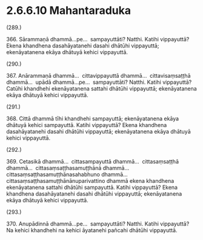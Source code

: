 

# 2.6.6.10 Mahantaraduka





(289.)

366\. Sārammaṇā dhammā…pe…  sampayuttāti? Natthi. Katihi vippayuttā? Ekena khandhena dasahāyatanehi dasahi dhātūhi vippayuttā; ekenāyatanena ekāya dhātuyā kehici vippayuttā.

(290.)

367\. Anārammaṇā dhammā…  cittavippayuttā dhammā…  cittavisaṃsaṭṭhā dhammā…  upādā dhammā…pe…  sampayuttāti? Natthi. Katihi vippayuttā? Catūhi khandhehi ekenāyatanena sattahi dhātūhi vippayuttā; ekenāyatanena ekāya dhātuyā kehici vippayuttā.

(291.)

368\. Cittā dhammā tīhi khandhehi sampayuttā; ekenāyatanena ekāya dhātuyā kehici sampayuttā. Katihi vippayuttā? Ekena khandhena dasahāyatanehi dasahi dhātūhi vippayuttā; ekenāyatanena ekāya dhātuyā kehici vippayuttā.

(292.)

369\. Cetasikā dhammā…  cittasampayuttā dhammā…  cittasaṃsaṭṭhā dhammā…  cittasaṃsaṭṭhasamuṭṭhānā dhammā…  cittasaṃsaṭṭhasamuṭṭhānasahabhuno dhammā…  cittasaṃsaṭṭhasamuṭṭhānānuparivattino dhammā ekena khandhena ekenāyatanena sattahi dhātūhi sampayuttā. Katihi vippayuttā? Ekena khandhena dasahāyatanehi dasahi dhātūhi vippayuttā; ekenāyatanena ekāya dhātuyā kehici vippayuttā.

(293.)

370\. Anupādinnā dhammā…pe…  sampayuttāti? Natthi. Katihi vippayuttā? Na kehici khandhehi na kehici āyatanehi pañcahi dhātūhi vippayuttā.



